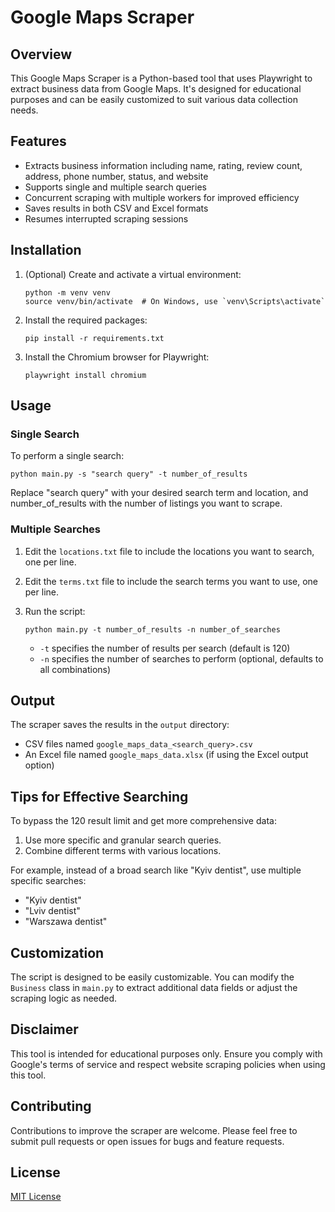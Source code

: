 # Google Maps Scraper

## Overview

This Google Maps Scraper is a Python-based tool that uses Playwright to extract business data from Google Maps. It's designed for educational purposes and can be easily customized to suit various data collection needs.

## Features

- Extracts business information including name, rating, review count, address, phone number, status, and website
- Supports single and multiple search queries
- Concurrent scraping with multiple workers for improved efficiency
- Saves results in both CSV and Excel formats
- Resumes interrupted scraping sessions

## Installation

1. (Optional) Create and activate a virtual environment:
   ```
   python -m venv venv
   source venv/bin/activate  # On Windows, use `venv\Scripts\activate`
   ```

2. Install the required packages:
   ```
   pip install -r requirements.txt
   ```

3. Install the Chromium browser for Playwright:
   ```
   playwright install chromium
   ```

## Usage

### Single Search

To perform a single search:

```
python main.py -s "search query" -t number_of_results
```

Replace "search query" with your desired search term and location, and number_of_results with the number of listings you want to scrape.

### Multiple Searches

1. Edit the `locations.txt` file to include the locations you want to search, one per line.
2. Edit the `terms.txt` file to include the search terms you want to use, one per line.
3. Run the script:
   ```
   python main.py -t number_of_results -n number_of_searches
   ```

   - `-t` specifies the number of results per search (default is 120)
   - `-n` specifies the number of searches to perform (optional, defaults to all combinations)

## Output

The scraper saves the results in the `output` directory:
- CSV files named `google_maps_data_<search_query>.csv`
- An Excel file named `google_maps_data.xlsx` (if using the Excel output option)

## Tips for Effective Searching

To bypass the 120 result limit and get more comprehensive data:

1. Use more specific and granular search queries.
2. Combine different terms with various locations.

For example, instead of a broad search like "Kyiv dentist", use multiple specific searches:
- "Kyiv dentist"
- "Lviv dentist"
- "Warszawa dentist"

## Customization

The script is designed to be easily customizable. You can modify the `Business` class in `main.py` to extract additional data fields or adjust the scraping logic as needed.

## Disclaimer

This tool is intended for educational purposes only. Ensure you comply with Google's terms of service and respect website scraping policies when using this tool.

## Contributing

Contributions to improve the scraper are welcome. Please feel free to submit pull requests or open issues for bugs and feature requests.

## License

[MIT License](LICENSE)
